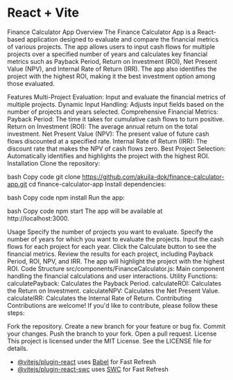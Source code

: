 # React + Vite
Finance Calculator App
Overview
The Finance Calculator App is a React-based application designed to evaluate and compare the financial metrics of various projects. The app allows users to input cash flows for multiple projects over a specified number of years and calculates key financial metrics such as Payback Period, Return on Investment (ROI), Net Present Value (NPV), and Internal Rate of Return (IRR). The app also identifies the project with the highest ROI, making it the best investment option among those evaluated.

Features
Multi-Project Evaluation: Input and evaluate the financial metrics of multiple projects.
Dynamic Input Handling: Adjusts input fields based on the number of projects and years selected.
Comprehensive Financial Metrics:
Payback Period: The time it takes for cumulative cash flows to turn positive.
Return on Investment (ROI): The average annual return on the total investment.
Net Present Value (NPV): The present value of future cash flows discounted at a specified rate.
Internal Rate of Return (IRR): The discount rate that makes the NPV of cash flows zero.
Best Project Selection: Automatically identifies and highlights the project with the highest ROI.
Installation
Clone the repository:

bash
Copy code
git clone https://github.com/akuila-dok/finance-calculator-app.git
cd finance-calculator-app
Install dependencies:

bash
Copy code
npm install
Run the app:

bash
Copy code
npm start
The app will be available at http://localhost:3000.

Usage
Specify the number of projects you want to evaluate.
Specify the number of years for which you want to evaluate the projects.
Input the cash flows for each project for each year.
Click the Calculate button to see the financial metrics.
Review the results for each project, including Payback Period, ROI, NPV, and IRR.
The app will highlight the project with the highest ROI.
Code Structure
src/components/FinanceCalculator.js: Main component handling the financial calculations and user interactions.
Utility Functions:
calculatePayback: Calculates the Payback Period.
calculateROI: Calculates the Return on Investment.
calculateNPV: Calculates the Net Present Value.
calculateIRR: Calculates the Internal Rate of Return.
Contributing
Contributions are welcome! If you'd like to contribute, please follow these steps:

Fork the repository.
Create a new branch for your feature or bug fix.
Commit your changes.
Push the branch to your fork.
Open a pull request.
License
This project is licensed under the MIT License. See the LICENSE file for details.

- [@vitejs/plugin-react](https://github.com/vitejs/vite-plugin-react/blob/main/packages/plugin-react/README.md) uses [Babel](https://babeljs.io/) for Fast Refresh
- [@vitejs/plugin-react-swc](https://github.com/vitejs/vite-plugin-react-swc) uses [SWC](https://swc.rs/) for Fast Refresh
